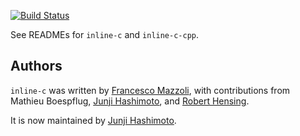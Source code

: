 [![Build Status](https://github.com/fpco/inline-c/actions/workflows/ci.yaml/badge.svg?branch=master)](https://github.com/fpco/inline-c/actions)

See READMEs for `inline-c` and `inline-c-cpp`.

## Authors

`inline-c` was written by [Francesco Mazzoli](https://github.com/bitonic), with contributions from Mathieu Boespflug, [Junji Hashimoto](https://github.com/junjihashimoto), and [Robert Hensing](https://github.com/roberth).

It is now maintained by [Junji Hashimoto](https://github.com/junjihashimoto).
